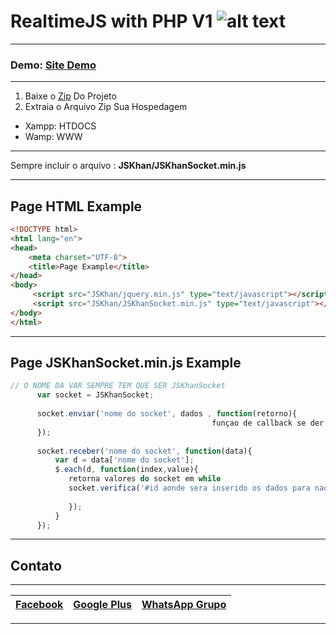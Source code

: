 # RealtimeJS with PHP V1  ![alt text](http://media.copernica.com/logos/phpjs-logo.svg "Logo RealtimeJS")
__________________________________________________________
### Demo:  [Site Demo](http://pedroh.000webhostapp.com/)
__________________________________________________________

  1. Baixe o [Zip](https://codeload.github.com/PauloSergioRomaoJunior/RealtimeJSePHP/zip/master) Do Projeto
  2. Extraia o Arquivo Zip Sua Hospedagem
   * Xampp: HTDOCS
   * Wamp: WWW
   
__________________________________________________________

Sempre incluir o arquivo : **JSKhan/JSKhanSocket.min.js**

__________________________________________________________
## Page HTML Example
```html
<!DOCTYPE html>
<html lang="en">
<head>
	<meta charset="UTF-8">
	<title>Page Example</title>
</head>
<body>
     <script src="JSKhan/jquery.min.js" type="text/javascript"></script>
     <script src="JSKhan/JSKhanSocket.min.js" type="text/javascript"></script>
</body>
</html>
```
__________________________________________________________
## Page JSKhanSocket.min.js Example
```javascript
// O NOME DA VAR SEMPRE TEM QUE SER JSKhanSocket
      var socket = JSKhanSocket;
      
      socket.enviar('nome do socket', dados , function(retorno){
                                             funçao de callback se der certo retorna a mensagem sucesso
      });
      
      socket.receber('nome do socket', function(data){
          var d = data['nome do socket'];
          $.each(d, function(index,value){
             retorna valores do socket em while
             socket.verifica('#id aonde sera inserido os dados para nao repetir', valor pra nao repetir, function(){
                                                                                                        funçao callback para nao repetir os dados                                                                                
             });
          }
      });
```
__________________________________________________________

## Contato
__________________________________________________________
[Facebook](http://facebook.com/PauloRodriguesYT) | [Google Plus](https://plus.google.com/108514517889295797166) | [WhatsApp Grupo](https://chat.whatsapp.com/0BVQ8R1AjeRA056eKKU1ZF)
------------ | ------------- | -------------

__________________________________________________________
